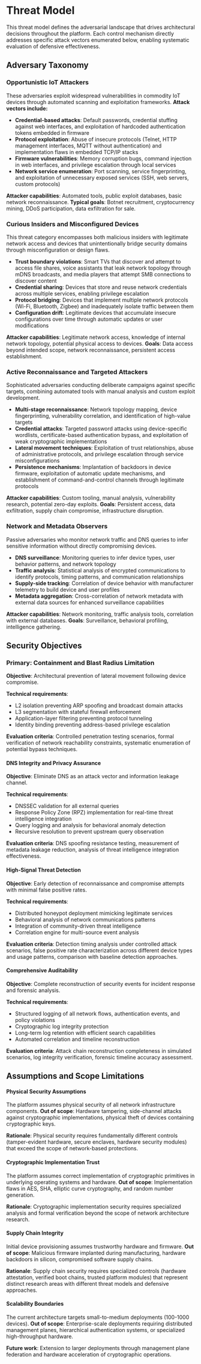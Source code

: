 # Threat Model

This threat model defines the adversarial landscape that drives architectural decisions throughout the platform. Each control mechanism directly addresses specific attack vectors enumerated below, enabling systematic evaluation of defensive effectiveness.

## Adversary Taxonomy

### Opportunistic IoT Attackers
These adversaries exploit widespread vulnerabilities in commodity IoT devices through automated scanning and exploitation frameworks. **Attack vectors include:**

- **Credential-based attacks**: Default passwords, credential stuffing against web interfaces, and exploitation of hardcoded authentication tokens embedded in firmware
- **Protocol exploitation**: Abuse of insecure protocols (Telnet, HTTP management interfaces, MQTT without authentication) and implementation flaws in embedded TCP/IP stacks
- **Firmware vulnerabilities**: Memory corruption bugs, command injection in web interfaces, and privilege escalation through local services
- **Network service enumeration**: Port scanning, service fingerprinting, and exploitation of unnecessary exposed services (SSH, web servers, custom protocols)

**Attacker capabilities**: Automated tools, public exploit databases, basic network reconnaissance. **Typical goals**: Botnet recruitment, cryptocurrency mining, DDoS participation, data exfiltration for sale.

### Curious Insiders and Misconfigured Devices
This threat category encompasses both malicious insiders with legitimate network access and devices that unintentionally bridge security domains through misconfiguration or design flaws.

- **Trust boundary violations**: Smart TVs that discover and attempt to access file shares, voice assistants that leak network topology through mDNS broadcasts, and media players that attempt SMB connections to discover content
- **Credential sharing**: Devices that store and reuse network credentials across multiple services, enabling privilege escalation
- **Protocol bridging**: Devices that implement multiple network protocols (Wi-Fi, Bluetooth, Zigbee) and inadequately isolate traffic between them
- **Configuration drift**: Legitimate devices that accumulate insecure configurations over time through automatic updates or user modifications

**Attacker capabilities**: Legitimate network access, knowledge of internal network topology, potential physical access to devices. **Goals**: Data access beyond intended scope, network reconnaissance, persistent access establishment.

### Active Reconnaissance and Targeted Attackers
Sophisticated adversaries conducting deliberate campaigns against specific targets, combining automated tools with manual analysis and custom exploit development.

- **Multi-stage reconnaissance**: Network topology mapping, device fingerprinting, vulnerability correlation, and identification of high-value targets
- **Credential attacks**: Targeted password attacks using device-specific wordlists, certificate-based authentication bypass, and exploitation of weak cryptographic implementations
- **Lateral movement techniques**: Exploitation of trust relationships, abuse of administrative protocols, and privilege escalation through service misconfigurations
- **Persistence mechanisms**: Implantation of backdoors in device firmware, exploitation of automatic update mechanisms, and establishment of command-and-control channels through legitimate protocols

**Attacker capabilities**: Custom tooling, manual analysis, vulnerability research, potential zero-day exploits. **Goals**: Persistent access, data exfiltration, supply chain compromise, infrastructure disruption.

### Network and Metadata Observers
Passive adversaries who monitor network traffic and DNS queries to infer sensitive information without directly compromising devices.

- **DNS surveillance**: Monitoring queries to infer device types, user behavior patterns, and network topology
- **Traffic analysis**: Statistical analysis of encrypted communications to identify protocols, timing patterns, and communication relationships
- **Supply-side tracking**: Correlation of device behavior with manufacturer telemetry to build device and user profiles
- **Metadata aggregation**: Cross-correlation of network metadata with external data sources for enhanced surveillance capabilities

**Attacker capabilities**: Network monitoring, traffic analysis tools, correlation with external databases. **Goals**: Surveillance, behavioral profiling, intelligence gathering.

## Security Objectives

### Primary: Containment and Blast Radius Limitation
**Objective**: Architectural prevention of lateral movement following device compromise.

**Technical requirements**:
- L2 isolation preventing ARP spoofing and broadcast domain attacks
- L3 segmentation with stateful firewall enforcement  
- Application-layer filtering preventing protocol tunneling
- Identity binding preventing address-based privilege escalation

**Evaluation criteria**: Controlled penetration testing scenarios, formal verification of network reachability constraints, systematic enumeration of potential bypass techniques.

#### DNS Integrity and Privacy Assurance  
**Objective**: Eliminate DNS as an attack vector and information leakage channel.

**Technical requirements**:
- DNSSEC validation for all external queries
- Response Policy Zone (RPZ) implementation for real-time threat intelligence integration
- Query logging and analysis for behavioral anomaly detection
- Recursive resolution to prevent upstream query observation

**Evaluation criteria**: DNS spoofing resistance testing, measurement of metadata leakage reduction, analysis of threat intelligence integration effectiveness.

#### High-Signal Threat Detection
**Objective**: Early detection of reconnaissance and compromise attempts with minimal false positive rates.

**Technical requirements**:
- Distributed honeypot deployment mimicking legitimate services
- Behavioral analysis of network communications patterns
- Integration of community-driven threat intelligence
- Correlation engine for multi-source event analysis

**Evaluation criteria**: Detection timing analysis under controlled attack scenarios, false positive rate characterization across different device types and usage patterns, comparison with baseline detection approaches.

#### Comprehensive Auditability
**Objective**: Complete reconstruction of security events for incident response and forensic analysis.

**Technical requirements**:
- Structured logging of all network flows, authentication events, and policy violations
- Cryptographic log integrity protection
- Long-term log retention with efficient search capabilities  
- Automated correlation and timeline reconstruction

**Evaluation criteria**: Attack chain reconstruction completeness in simulated scenarios, log integrity verification, forensic timeline accuracy assessment.

## Assumptions and Scope Limitations

#### Physical Security Assumptions
The platform assumes physical security of all network infrastructure components. **Out of scope**: Hardware tampering, side-channel attacks against cryptographic implementations, physical theft of devices containing cryptographic keys.

**Rationale**: Physical security requires fundamentally different controls (tamper-evident hardware, secure enclaves, hardware security modules) that exceed the scope of network-based protections.

#### Cryptographic Implementation Trust
The platform assumes correct implementation of cryptographic primitives in underlying operating systems and hardware. **Out of scope**: Implementation flaws in AES, SHA, elliptic curve cryptography, and random number generation.

**Rationale**: Cryptographic implementation security requires specialized analysis and formal verification beyond the scope of network architecture research.

#### Supply Chain Integrity
Initial device provisioning assumes trustworthy hardware and firmware. **Out of scope**: Malicious firmware implanted during manufacturing, hardware backdoors in silicon, compromised software supply chains.

**Rationale**: Supply chain security requires specialized controls (hardware attestation, verified boot chains, trusted platform modules) that represent distinct research areas with different threat models and defensive approaches.

#### Scalability Boundaries
The current architecture targets small-to-medium deployments (100-1000 devices). **Out of scope**: Enterprise-scale deployments requiring distributed management planes, hierarchical authentication systems, or specialized high-throughput hardware.

**Future work**: Extension to larger deployments through management plane federation and hardware acceleration of cryptographic operations.